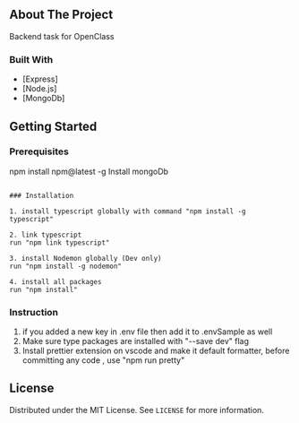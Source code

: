 <!-- ABOUT THE PROJECT -->
## About The Project

Backend task for OpenClass

### Built With
* [Express]
* [Node.js]
* [MongoDb]


<!-- GETTING STARTED -->
## Getting Started


### Prerequisites

npm install npm@latest -g
Install mongoDb 
```

### Installation

1. install typescript globally with command "npm install -g typescript"

2. link typescript 
run "npm link typescript"

3. install Nodemon globally (Dev only)
run "npm install -g nodemon"

4. install all packages 
run "npm install"
```
### Instruction 

1. if you added a new key in .env file then add it to .envSample as well 
2. Make sure type packages are installed with "--save dev" flag
3. Install prettier extension on vscode and make it default formatter, before committing any code , use "npm run pretty"
<!-- LICENSE -->
## License

Distributed under the MIT License. See `LICENSE` for more information.